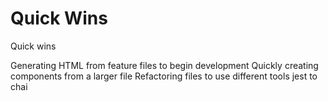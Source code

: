 # Quick Wins

Quick wins

Generating HTML from feature files to begin development
Quickly creating components from a larger file
Refactoring files to use different tools jest to chai
